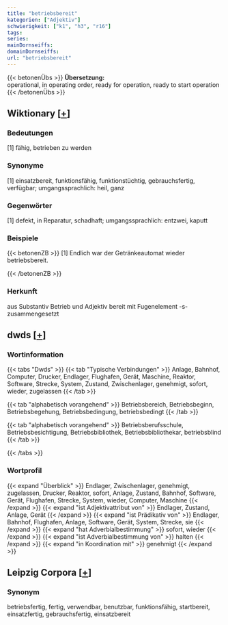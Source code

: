 ```yaml
---
title: "betriebsbereit"
kategorien: ["Adjektiv"]
schwierigkeit: ["k1", "h3", "r16"]
tags:
series:
mainDornseiffs:
domainDornseiffs:
url: "betriebsbereit"
---
```


{{< betonenÜbs >}}
**Übersetzung:**  
operational, in operating  order, ready for operation, ready to start operation  
{{< /betonenÜbs >}}

## Wiktionary [[+](https://de.wiktionary.org/wiki/betriebsbereit)]

### Bedeutungen
[1] fähig, betrieben zu werden  

### Synonyme
[1] einsatzbereit, funktionsfähig, funktionstüchtig, gebrauchsfertig, verfügbar; umgangssprachlich: heil, ganz  

### Gegenwörter
[1] defekt, in Reparatur, schadhaft; umgangssprachlich: entzwei, kaputt  

### Beispiele
{{< betonenZB >}}
[1] Endlich war der Getränkeautomat wieder betriebsbereit.  

{{< /betonenZB >}}
### Herkunft
aus Substantiv Betrieb und Adjektiv bereit mit Fugenelement -s- zusammengesetzt  



## dwds [[+](https://www.dwds.de/wb/betriebsbereit)]

### Wortinformation
{{< tabs "Dwds" >}}
{{< tab "Typische Verbindungen" >}}
Anlage, Bahnhof, Computer, Drucker, Endlager, Flughafen, Gerät, Maschine, Reaktor, Software, Strecke, System, Zustand, Zwischenlager, genehmigt, sofort, wieder, zugelassen
{{< /tab >}}

{{< tab "alphabetisch vorangehend" >}}
Betriebsbereich, Betriebsbeginn, Betriebsbegehung, Betriebsbedingung, betriebsbedingt
{{< /tab >}}

{{< tab "alphabetisch vorangehend" >}}
Betriebsberufsschule, Betriebsbesichtigung, Betriebsbibliothek, Betriebsbibliothekar, betriebsblind
{{< /tab >}}

{{< /tabs >}}

### Wortprofil
{{< expand "Überblick" >}} Endlager, Zwischenlager, genehmigt, zugelassen, Drucker, Reaktor, sofort, Anlage, Zustand, Bahnhof, Software, Gerät, Flughafen, Strecke, System, wieder, Computer, Maschine {{< /expand >}}
{{< expand "ist Adjektivattribut von" >}} Endlager, Zustand, Anlage, Gerät {{< /expand >}}
{{< expand "ist Prädikativ von" >}} Endlager, Bahnhof, Flughafen, Anlage, Software, Gerät, System, Strecke, sie {{< /expand >}}
{{< expand "hat Adverbialbestimmung" >}} sofort, wieder {{< /expand >}}
{{< expand "ist Adverbialbestimmung von" >}} halten {{< /expand >}}
{{< expand "in Koordination mit" >}} genehmigt {{< /expand >}}

## Leipzig Corpora [[+](https://corpora.uni-leipzig.de/en/res?word=betriebsbereit&corpusId=deu_newscrawl-public_2018)]


### Synonym
betriebsfertig, fertig, verwendbar, benutzbar, funktionsfähig, startbereit, einsatzfertig, gebrauchsfertig, einsatzbereit

